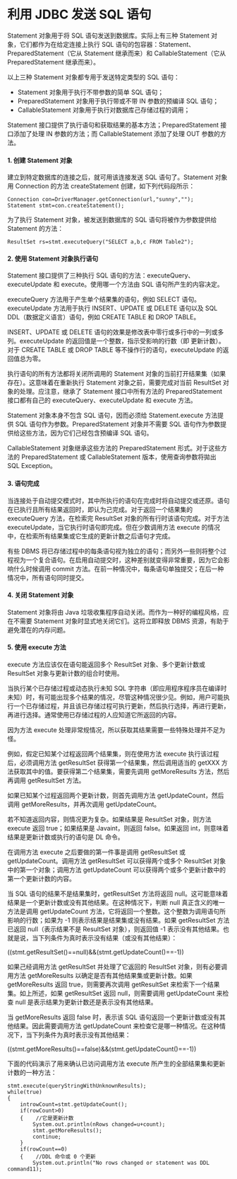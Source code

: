 # 利用 JDBC 发送 SQL 语句

Statement 对象用于将 SQL 语句发送到数据库。实际上有三种 Statement 对象，它们都作为在给定连接上执行 SQL 语句的包容器：Statement、PreparedStatement（它从 Statement 继承而来）和 CallableStatement（它从 PreparedStatement 继承而来）。

以上三种 Statement 对象都专用于发送特定类型的 SQL 语句：

*   Statement 对象用于执行不带参数的简单 SQL 语句；
*   PreparedStatement 对象用于执行带或不带 IN 参数的预编译 SQL 语句；
*   CallableStatement 对象用于执行对数据库己存储过程的调用；

Statement 接口提供了执行语句和获取结果的基本方法；PreparedStatement 接口添加了处理 IN 参数的方法；而 CallableStatement 添加了处理 OUT 参数的方法。

#### 1\. 创建 Statement 对象

建立到特定数据库的连接之后，就可用该连接发送 SQL 语句了。Statement 对象用 Connection 的方法 createStatement 创建，如下列代码段所示：

```
Connection con=DriverManager.getConnection(url,"sunny","");
Statement stmt=con.createStatement();
```

为了执行 Statement 对象，被发送到数据库的 SQL 语句将被作为参数提供给 Statement 的方法：

```
ResultSet rs=stmt.executeQuery("SELECT a,b,c FROM Table2");
```

#### 2\. 使用 Statement 对象执行语句

Statement 接口提供了三种执行 SQL 语句的方法：executeQuery、executeUpdate 和 execute。使用哪一个方法由 SQL 语句所产生的内容决定。

executeQuery 方法用于产生单个结果集的语句，例如 SELECT 语句。executeUpdate 方法用于执行 INSERT、UPDATE 或 DELETE 语句以及 SQL DDL（数据定义语言）语句，例如 CREATE TABLE 和 DROP TABLE。

INSERT、UPDATE 或 DELETE 语句的效果是修改表中零行或多行中的一列或多列。executeUpdate 的返回值是一个整数，指示受影响的行数（即 更新计数）。对于 CREATE TABLE 或 DROP TABLE 等不操作行的语句，executeUpdate 的返回值总为零。

执行语句的所有方法都将关闭所调用的 Statement 对象的当前打开结果集（如果存在）。这意味着在重新执行 Statement 对象之前，需要完成对当前 ResultSet 对象的处理。应注意，继承了 Statement 接口中所有方法的 PreparedStatement 接口都有自己的 executeQuery、executeUpdate 和 execute 方法。

Statement 对象本身不包含 SQL 语句，因而必须给 Statement.execute 方法提供 SQL 语句作为参数。PreparedStatement 对象并不需要 SQL 语句作为参数提供给这些方法，因为它们己经包含预编译 SQL 语句。

CallableStatement 对象继承这些方法的 PreparedStatement 形式。对于这些方法的 PreparedStatement 或 CallableStatement 版本，使用查询参数将拋出 SQL Exception。

#### 3\. 语句完成

当连接处于自动提交模式时，其中所执行的语句在完成时将自动提交或还原。语句在已执行且所有结果返回时，即认为己完成。对于返回一个结果集的 executeQuery 方法，在检索完 ResultSet 对象的所有行时该语句完成。对于方法 executeUpdate，当它执行时语句即完成。但在少数调用方法 execute 的情况中，在检索所有结果集或它生成的更新计数之后语句才完成。

有些 DBMS 将已存储过程中的每条语句视为独立的语句；而另外一些则将整个过程视为一个复合语句。在启用自动提交时，这种差别就变得非常重要，因为它会影响什么时候调用 commit 方法。在前一种情况中，每条语句单独提交；在后一种情况中，所有语句同时提交。

#### 4\. 关闭 Statement 对象

Statement 对象将由 Java 垃圾收集程序自动关闭。而作为一种好的编程风格，应在不需要 Statement 对象时显式地关闭它们。这将立即释放 DBMS 资源，有助于避免潜在的内存问题。

#### 5\. 使用 execute 方法

execute 方法应该仅在语句能返回多个 ResultSet 对象、多个更新计数或 ResultSet 对象与更新计数的组合时使用。

当执行某个已存储过程或动态执行未知 SQL 字符串（即应用程序程序员在编译时未知）时，有可能出现多个结果的情况，尽管这种情况很少见。例如，用户可能执行一个已存储过程，并且该已存储过程可执行更新，然后执行选择，再进行更新，再进行选择。通常使用已存储过程的人应知道它所返回的内容。

因为方法 execute 处理非常规情况，所以获取其结果需要一些特殊处理并不足为怪。

例如，假定已知某个过程返回两个结果集，则在使用方法 execute 执行该过程后，必须调用方法 getResultSet 获得第一个结果集，然后调用适当的 getXXX 方法获取其中的值。要获得第二个结果集，需要先调用 getMoreResults 方法，然后再调用 getResultSet 方法。

如果已知某个过程返回两个更新计数，则首先调用方法 getUpdateCount，然后调用 getMoreResults，并再次调用 getUpdateCount。

若不知道返回内容，则情况更为复杂。如果结果是 ResultSet 对象，则方法 execute 返回 true；如果结果是 Javaint，则返回 false。如果返回 int，则意味着结果是更新计数或执行的语句是 DL 命令。

在调用方法 execute 之后要做的第一件事是调用 getResultSet 或 getUpdateCount。调用方法 getResultSet 可以获得两个或多个 ResultSet 对象中的第一个对象；调用方法 getUpdateCount 可以获得两个或多个更新计数中的第一个更新计数的内容。

当 SQL 语句的结果不是结果集时，getResultSet 方法将返回 null。这可能意味着结果是一个更新计数或没有其他结果。在这种情况下，判断 null 真正含义的唯一方法是调用 getUpdateCount 方法，它将返回一个整数。这个整数为调用语句所影响的行数；如果为 -1 则表示结果是结果集或没有结果。如果 getResultSet 方法已返回 null（表示结果不是 ResultSet 对象），则返回值 -1 表示没有其他结果。也就是说，当下列条件为真时表示没有结果（或没有其他结果）：

((stmt.getResultSet()==null)&&(stmt.getUpdateCount()==-1))

如果己经调用方法 getResultSet 并处理了它返回的 ResultSet 对象，则有必要调用方法 getMoreResults 以确定是否有其他结果集或更新计数。如果 getMoreResults 返回 true，则需要再次调用 getResultSet 来检索下一个结果集。如上所述，如果 getResultSet 返回 null，则需要调用 getUpdateCount 来检查 null 是表示结果为更新计数还是表示没有其他结果。

当 getMoreResults 返回 false 时，表示该 SQL 语句返回一个更新计数或没有其他结果。因此需要调用方法 getUpdateCount 来检查它是哪一种情况。在这种情况下，当下列条件为真时表示没有其他结果：

((stmt.getMoreResults()==false)&&(stmt.getUpdateCount()==-1))

下面的代码演示了用来确认已访问调用方法 execute 所产生的全部结果集和更新计数的一种方法：

```
stmt.execute(queryStringWithUnknownResults);
while(true)
{
    introwCount=stmt.getUpdateCount();
    if(rowCount>0)
    {    //它是更新计数
        System.out.println(nRows changed=u+count);
        stmt.getMoreResults();
        continue;
    }
    if(rowCount==0)
    {    //DDL 命令或 0 个更新
        System.out.println("No rows changed or statement was DDL command11);
```